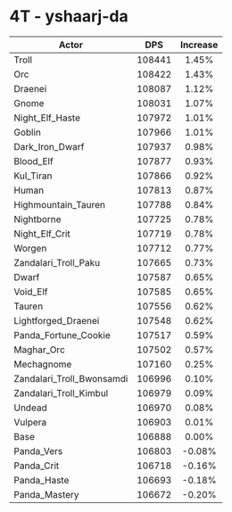 # 4T - yshaarj-da
| Actor | DPS | Increase |
|---|:---:|:---:|
|Troll|108441|1.45%|
|Orc|108422|1.43%|
|Draenei|108087|1.12%|
|Gnome|108031|1.07%|
|Night_Elf_Haste|107972|1.01%|
|Goblin|107966|1.01%|
|Dark_Iron_Dwarf|107937|0.98%|
|Blood_Elf|107877|0.93%|
|Kul_Tiran|107866|0.92%|
|Human|107813|0.87%|
|Highmountain_Tauren|107788|0.84%|
|Nightborne|107725|0.78%|
|Night_Elf_Crit|107719|0.78%|
|Worgen|107712|0.77%|
|Zandalari_Troll_Paku|107665|0.73%|
|Dwarf|107587|0.65%|
|Void_Elf|107585|0.65%|
|Tauren|107556|0.62%|
|Lightforged_Draenei|107548|0.62%|
|Panda_Fortune_Cookie|107517|0.59%|
|Maghar_Orc|107502|0.57%|
|Mechagnome|107160|0.25%|
|Zandalari_Troll_Bwonsamdi|106996|0.10%|
|Zandalari_Troll_Kimbul|106979|0.09%|
|Undead|106970|0.08%|
|Vulpera|106903|0.01%|
|Base|106888|0.00%|
|Panda_Vers|106803|-0.08%|
|Panda_Crit|106718|-0.16%|
|Panda_Haste|106693|-0.18%|
|Panda_Mastery|106672|-0.20%|
